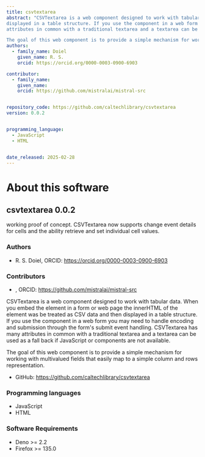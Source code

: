 ```yaml
---
title: csvtextarea
abstract: "CSVTextarea is a web component designed to work with tabular data. When you embed the element in a form or web page the innerHTML of the element was be treated as CSV data and then 
displayed in a table structure. If you use the component in a web form you may need to handle encoding and submission through the form&#x27;s submit event handling. CSVTextarea has many 
attributes in common with a traditional textarea and a textarea can be used as a fall back if JavaScript or components are not available.

The goal of this web component is to provide a simple mechanism for working with multivalued fields that easily map to a simple column and rows representation."
authors:
  - family_name: Doiel
    given_name: R. S.
    orcid: https://orcid.org/0000-0003-0900-6903

contributor:
  - family_name: 
    given_name: 
    orcid: https://github.com/mistralai/mistral-src


repository_code: https://github.com/caltechlibrary/csvtextarea
version: 0.0.2


programming_language:
  - JavaScript
  - HTML


date_released: 2025-02-28
---
```


About this software
===================

## csvtextarea 0.0.2

working proof of concept. CSVTextarea now supports change event details for cells and the ability retrieve and set individual cell values.

### Authors

- R. S. Doiel, ORCID: <https://orcid.org/0000-0003-0900-6903>

### Contributors

-  , ORCID: <https://github.com/mistralai/mistral-src>



CSVTextarea is a web component designed to work with tabular data. When you embed the element in a form or web page the innerHTML of the element was be treated as CSV data and then 
displayed in a table structure. If you use the component in a web form you may need to handle encoding and submission through the form&#x27;s submit event handling. CSVTextarea has many 
attributes in common with a traditional textarea and a textarea can be used as a fall back if JavaScript or components are not available.

The goal of this web component is to provide a simple mechanism for working with multivalued fields that easily map to a simple column and rows representation.


- GitHub: <https://github.com/caltechlibrary/csvtextarea>


### Programming languages

- JavaScript
- HTML




### Software Requirements

- Deno &gt;&#x3D; 2.2
- Firefox &gt;&#x3D; 135.0

